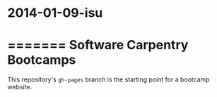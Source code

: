 2014-01-09-isu
==============
=======
Software Carpentry Bootcamps
============================

This repository's `gh-pages` branch is the starting point for a bootcamp website.

